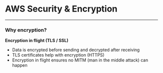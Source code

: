 # AWS Security & Encryption

---
### Why encryption?
**Encryption in flight (TLS / SSL)**
* Data is encrypted before sending and decrypted after receiving
* TLS certificates help with encryption (HTTPS)
* Encryption in flight ensures no MITM (man in the middle attack) can happen